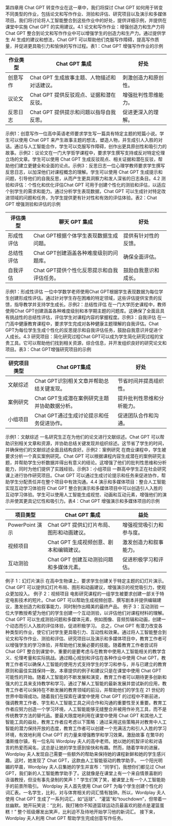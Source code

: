 第四章用 Chat GPT 转变作业在这一章中，我们将探讨 Chat GPT 如何用于转变不同类型的作业，包括论文和写作作业、测验和评估、研究项目以及演示和多媒体项目。我们将讨论将人工智能整合到这些作业中的好处，提供详细示例，并提供在课堂中实施 Chat GPT 的实用建议。4.1 论文和写作作业：增强创造力和生产力将 Chat GPT 整合到论文和写作作业中可以增强学生的创造力和生产力。通过提供学生 AI 生成的建议和想法，Chat GPT 可以帮助他们克服写作障碍，提高写作质量，并促进更具吸引力和愉快的写作过程。表1：Chat GPT 增强写作作业的示例

| 作业类型 | Chat GPT 集成 | 好处 |
| --- | --- | --- |
| 创意写作 | Chat GPT 生成故事主题、人物描述和对话建议。 | 刺激创造力和原创性。 |
| 议论文 | Chat GPT 提供反驳观点、证据和潜在反驳。 | 增强批判性思维能力。 |
| 反思日志 | Chat GPT 提供提示和问题以指导自我反思。 | 促进更深入的理解。 |

示例1：创意写作一位高中英语老师要求学生写一篇具有特定主题的短篇小说。学生可以使用 Chat GPT 来产生故事主题的想法，塑造人物，并生成引人入胜的对话。通过与人工智能合作，学生可以克服写作障碍，创作出更具原创性和吸引力的故事。示例2：议论文在一门大学哲学课程中，要求学生撰写支持或反对特定伦理立场的文章。学生可以使用 Chat GPT 生成反驳观点、相关证据和潜在反驳，帮助他们建立更健全和全面的论点。示例3：反思日志一位心理学教师要求学生撰写反思日志，以加深他们对课程概念的理解。学生可以使用 Chat GPT 生成提示和问题，引导他们的自我反思，从而产生更具洞察力和发人深省的日志条目。4.2 测验和评估：个性化和优化评估Chat GPT 可用于创建个性化的测验和评估，以适应个别学生的需求和能力。通过分析学生表现数据，Chat GPT 可以生成针对特定改进领域的问题和任务，为学生提供更有针对性和有效的评估体验。表2：Chat GPT 增强测验和评估的示例

| 评估类型 | 聊天 GPT 集成 | 好处 |
| --- | --- | --- |
| 形成性评估 | Chat GPT根据个体学生表现数据生成问题。 | 提供有针对性的反馈。 |
| 总结性评估 | Chat GPT创建涵盖各种难度级别的问题库。 | 确保全面评估。 |
| 自我评估 | Chat GPT提供个性化反思提示和自我评估任务。 | 鼓励自我意识和成长。 |

示例1：形成性评估 一位中学数学老师使用Chat GPT根据学生表现数据为每位学生创建形成性评估。通过针对学生存在困难的特定领域，这些评估提供宝贵的反馈，指导教学并支持学生成长。示例2：总结性评估 在一门大学历史课程中，教师使用Chat GPT创建涵盖各种难度级别和本学期主题的问题库。这确保了全面且具有挑战性的总结性评估，评估学生对课程内容的掌握程度。示例3：自我评估 在一门高中健康教育课程中，要求学生完成对各种健康主题理解的自我评估。Chat GPT为每位学生生成个性化的反思提示和自我评估任务，鼓励自我意识并促进个人成长。4.3 研究项目：简化研究过程Chat GPT可以成为学生简化研究过程的宝贵工具。它可以帮助他们找到相关资源，综合信息，并开发组织良好的研究论文和项目。表3：Chat GPT增强研究项目的示例

| 研究项目类型 | Chat GPT集成 | 好处 |
| --- | --- | --- |
| 文献综述 | Chat GPT识别相关文章并帮助总结关键发现。 | 节省时间并提高组织性。 |
| 案例研究 | Chat GPT生成潜在案例研究主题并协助数据分析。 | 提升批判性思维和分析能力。 |
| 小组项目 | Chat GPT通过生成讨论提示和任务促进协作。 | 促进团队合作和沟通。 |

示例1：文献综述 一名研究生正在为他们的论文进行文献综述。Chat GPT 可以帮助识别相关文章和资源，并协助总结关键发现并组织综述。这节省了学生的时间，并确保他们的文献综述全面且结构良好。示例2：案例研究 在商业课程中，学生被要求分析一个真实案例研究。Chat GPT 可以根据课程内容生成潜在的案例研究主题，并帮助学生分析数据并得出有意义的结论。这增强了他们的批判性思维和分析能力，同时为他们提供了实践经验。示例3：小组项目 一群高中学生正在社会研究课上进行协作研究项目。Chat GPT 可以通过生成讨论提示和任务来促进协作，帮助学生分配责任并在整个项目中有效沟通。4.4 演示和多媒体项目：整合人工智能实现互动学习体验将 Chat GPT 整合到演示和多媒体项目中可以创造引人入胜的互动学习体验。学生可以使用人工智能生成视觉、动画和互动元素，增强他们的演示并使其更具记忆性和吸引力。表4：Chat GPT 增强演示和多媒体项目的示例

| 项目类型 | Chat GPT 集成 | 益处 |
| --- | --- | --- |
| PowerPoint 演示 | Chat GPT 提供幻灯片布局、图形和动画建议。 | 增强视觉吸引力和参与度。 |
| 视频项目 | Chat GPT 生成视频创意、剧本和编辑建议。 | 激发创造力和叙事能力。 |
| 互动测验 | Chat GPT 创建互动测验问题和多媒体元素。 | 促进积极学习和评估。 |

例子 1：幻灯片演示 在高中生物课上，要求学生创建关于特定主题的幻灯片演示。Chat GPT 可以提供幻灯片布局、图形和动画建议，增强演示的视觉吸引力，使观众更加投入。 例子 2：视频项目 电影研究课程的一组学生被要求创建一部关于特定电影技术的短片。Chat GPT 可以帮助生成视频创意、撰写剧本并提供编辑建议，激发创造力和叙事能力，同时制作出精美的最终产品。 例子 3：互动测验 一位大学教授希望为他们的学生创建一个互动测验，以评估他们对课程材料的理解。Chat GPT 可以生成测验问题和多媒体元素，例如图像、音频剪辑和动画，创建一个动态而引人入胜的评估体验，促进积极学习。 总之，Chat GPT 有潜力改变各种类型的作业，使它们对学生更具吸引力、互动性和效果。通过将人工智能整合到论文和写作作业、测验和评估、研究项目以及演示和多媒体项目中，教育工作者可以增强学生的学习体验，并帮助他们发展必要的技能。随着教育工作者尝试将 Chat GPT 整合到课堂中，重要的是要考虑与在教育中使用人工智能相关的教学含义、伦理考量和实际挑战。通过精心规划和评估在各种作业中使用 Chat GPT，教育工作者可以确保人工智能的使用方式支持学生的学习和参与，并与已建立的教育原则和最佳实践保持一致。本章提供的例子和建议只是在课堂中使用 Chat GPT 可能性的开始。随着人工智能的不断发展和演变，教育工作者可以期待更多创新和强大的工具来支持教学和学习。通过了解人工智能的最新发展并尝试新的应用，教育工作者可以保持在不断发展的教育领域的前沿，并帮助他们的学生在 21 世纪的世界中取得成功。随着我们在探索在课堂中使用 Chat GPT 的过程中不断前进，强调教育工作者、学生和人工智能工具之间合作和沟通的重要性至关重要。教育工作者应努力创造一个学习环境，人工智能能够无缝整合并被用作补充工具，而不是传统教学方法的替代品。要最大限度地利用在课堂中使用 Chat GPT 和其他人工智能工具的益处，教育工作者应考虑以下策略：通过采用这些策略并对教育中人工智能的潜力保持开放的态度，教育工作者可以创建一个充满活力和引人入胜的学习环境，有效地利用 Chat GPT 的力量来增强教学和学习效果。激励故事 在繁华的潘斯维尔镇，有一位名叫 Wordplay 夫人的高中老师。她以她的机智评论和对语言的热爱而闻名，这总是让她的学生感到愉快和有趣。然而，随着学年的进展，Wordplay 夫人发现自己需要一些额外的帮助来保持她的课程新鲜和她的学生感兴趣。这时，她发现了 Chat GPT，这款由人工智能驱动的教学助手。 一个阳光明媚的早晨，Wordplay 夫人召集她的学生并宣布：“同学们，我想你们都见过 Chat GPT，我们新的人工智能教学助手了。这就像是在课堂上有一个来自情景喜剧的诙谐教授，但没有事先录制的笑声！” 学生们笑了笑，被课堂上有一个人工智能助手的前景所吸引。 Wordplay 夫人首先使用 Chat GPT 为每个学生创建个性化的词汇表。一名学生，比利，对与体育相关的词汇情有独钟。所以，Wordplay 夫人使用 Chat GPT 生成了一系列词汇，如“运球”、“灌篮”和“touchdown”，但带着一丝幽默。她开玩笑说：“比利，我打赌你不知道篮球运动员最喜欢的甜点是灌篮蛋糕！” 整个班级爆发出笑声，比利迫不及待地开始学习他的新词汇。 接下来，Wordplay 夫人利用 Chat GPT 帮助学生完成创意写作任务。
